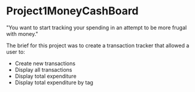 # Project1MoneyCashBoard

"You want to start tracking your spending in an attempt to be more frugal with money."

The brief for this project was to create a transaction tracker that allowed a user to:
- Create new transactions
- Display all transactions
- Display total expenditure
- Display total expenditure by tag

